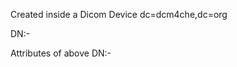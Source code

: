 Created inside a Dicom Device dc=dcm4che,dc=org

DN:-
<!-- cn=testForUI3,dicomDeviceName=dcm4chee-arc,cn=Devices,cn=DICOM Configuration,dc=dcm4che,dc=org -->

Attributes of above DN:-
<!-- {
  "objectClass": ["dicomNetworkConnection", "dcmNetworkConnection"],
  "cn": "testForUI3",
  "dicomHostname": "localhost",
  "dicomPort": "12345",
  "dicomInstalled": "FALSE",
  "dicomTLSCipherSuite": ["SSL_RSA_WITH_3DES_EDE_CBC_SHA"]
} -->